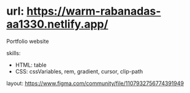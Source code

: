 # url: https://warm-rabanadas-aa1330.netlify.app/

Portfolio website

skills:

-   HTML: table
-   CSS: cssVariables, rem, gradient, cursor, clip-path

layout: https://www.figma.com/community/file/1107932756774391949
